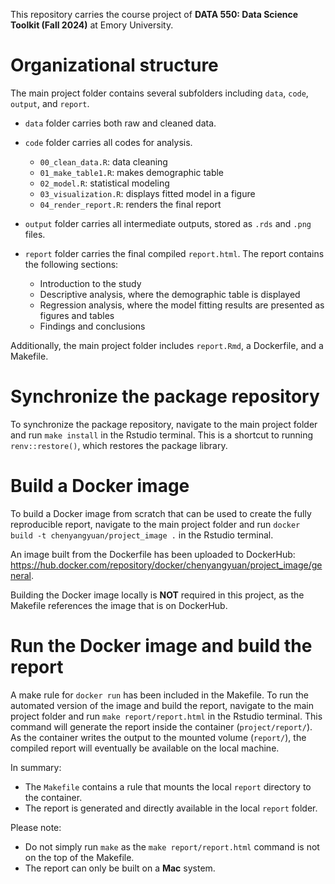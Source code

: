 This repository carries the course project of __DATA 550: Data Science Toolkit (Fall 2024)__ at Emory University.

# Organizational structure

The main project folder contains several subfolders including `data`, `code`, `output`, and `report`.

* `data` folder carries both raw and cleaned data.

* `code` folder carries all codes for analysis.
    * `00_clean_data.R`: data cleaning
    * `01_make_table1.R`: makes demographic table
    * `02_model.R`: statistical modeling
    * `03_visualization.R`: displays fitted model in a figure
    * `04_render_report.R`: renders the final report

* `output` folder carries all intermediate outputs, stored as `.rds` and `.png` files.

* `report` folder carries the final compiled `report.html`. The report contains the following sections:
    * Introduction to the study
    * Descriptive analysis, where the demographic table is displayed
    * Regression analysis, where the model fitting results are presented as figures and tables
    * Findings and conclusions

Additionally, the main project folder includes `report.Rmd`, a Dockerfile, and a Makefile.

# Synchronize the package repository

To synchronize the package repository, navigate to the main project folder and run `make install` in the Rstudio terminal. This is a shortcut to running `renv::restore()`, which restores the package library.

# Build a Docker image

To build a Docker image from scratch that can be used to create the fully reproducible report, navigate to the main project folder and run `docker build -t chenyangyuan/project_image .` in the Rstudio terminal.

An image built from the Dockerfile has been uploaded to DockerHub: https://hub.docker.com/repository/docker/chenyangyuan/project_image/general.

Building the Docker image locally is __NOT__ required in this project, as the Makefile references the image that is on DockerHub.

# Run the Docker image and build the report

A make rule for `docker run` has been included in the Makefile. To run the automated version of the image and build the report, navigate to the main project folder and run `make report/report.html` in the Rstudio terminal. This command will generate the report inside the container (`project/report/`). As the container writes the output to the mounted volume (`report/`), the compiled report will eventually be available on the local machine.

In summary:
* The `Makefile` contains a rule that mounts the local `report` directory to the container.
* The report is generated and directly available in the local `report` folder.

Please note:
* Do not simply run `make` as the `make report/report.html` command is not on the top of the Makefile.
* The report can only be built on a __Mac__ system.